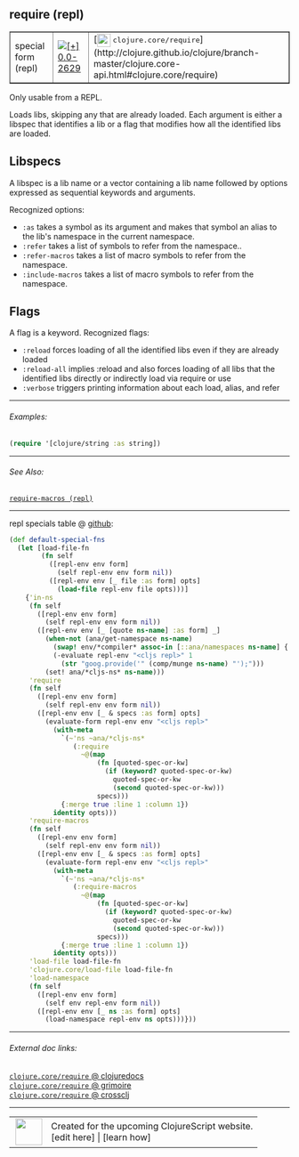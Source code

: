 ## require (repl)



 <table border="1">
<tr>
<td>special form (repl)</td>
<td><a href="https://github.com/cljsinfo/cljs-api-docs/tree/0.0-2629"><img valign="middle" alt="[+] 0.0-2629" title="Added in 0.0-2629" src="https://img.shields.io/badge/+-0.0--2629-lightgrey.svg"></a> </td>
<td>
[<img height="24px" valign="middle" src="http://i.imgur.com/1GjPKvB.png"> <samp>clojure.core/require</samp>](http://clojure.github.io/clojure/branch-master/clojure.core-api.html#clojure.core/require)
</td>
</tr>
</table>



Only usable from a REPL.

Loads libs, skipping any that are already loaded. Each argument is
either a libspec that identifies a lib or a flag that modifies how all the identified
libs are loaded.

## Libspecs

A libspec is a lib name or a vector containing a lib name followed by
options expressed as sequential keywords and arguments.

Recognized options:

- `:as` takes a symbol as its argument and makes that symbol an alias to the
  lib's namespace in the current namespace.
- `:refer` takes a list of symbols to refer from the namespace..
- `:refer-macros` takes a list of macro symbols to refer from the namespace.
- `:include-macros` takes a list of macro symbols to refer from the namespace.

## Flags

A flag is a keyword. Recognized flags:

- `:reload` forces loading of all the identified libs even if they are
  already loaded
- `:reload-all` implies :reload and also forces loading of all libs that the
  identified libs directly or indirectly load via require or use
- `:verbose` triggers printing information about each load, alias, and refer

---

###### Examples:

```clj
(require '[clojure/string :as string])
```

---

###### See Also:

[`require-macros (repl)`](specialrepl_require-macros.md)<br>

---




repl specials table @ [github](https://github.com/clojure/clojurescript/blob/r2657/src/clj/cljs/repl.clj#L190-L248):

```clj
(def default-special-fns
  (let [load-file-fn
        (fn self
          ([repl-env env form]
            (self repl-env env form nil))
          ([repl-env env [_ file :as form] opts]
            (load-file repl-env file opts)))]
    {'in-ns
     (fn self
       ([repl-env env form]
         (self repl-env env form nil))
       ([repl-env env [_ [quote ns-name] :as form] _]
         (when-not (ana/get-namespace ns-name)
           (swap! env/*compiler* assoc-in [::ana/namespaces ns-name] {:name ns-name})
           (-evaluate repl-env "<cljs repl>" 1
             (str "goog.provide('" (comp/munge ns-name) "');")))
         (set! ana/*cljs-ns* ns-name)))
     'require
     (fn self
       ([repl-env env form]
         (self repl-env env form nil))
       ([repl-env env [_ & specs :as form] opts]
         (evaluate-form repl-env env "<cljs repl>"
           (with-meta
             `(~'ns ~ana/*cljs-ns*
                (:require
                  ~@(map
                      (fn [quoted-spec-or-kw]
                        (if (keyword? quoted-spec-or-kw)
                          quoted-spec-or-kw
                          (second quoted-spec-or-kw)))
                      specs)))
             {:merge true :line 1 :column 1})
           identity opts)))
     'require-macros
     (fn self
       ([repl-env env form]
         (self repl-env env form nil))
       ([repl-env env [_ & specs :as form] opts]
         (evaluate-form repl-env env "<cljs repl>"
           (with-meta
             `(~'ns ~ana/*cljs-ns*
                (:require-macros
                  ~@(map
                      (fn [quoted-spec-or-kw]
                        (if (keyword? quoted-spec-or-kw)
                          quoted-spec-or-kw
                          (second quoted-spec-or-kw)))
                      specs)))
             {:merge true :line 1 :column 1})
           identity opts)))
     'load-file load-file-fn
     'clojure.core/load-file load-file-fn
     'load-namespace
     (fn self
       ([repl-env env form]
         (self env repl-env form nil))
       ([repl-env env [_ ns :as form] opts]
         (load-namespace repl-env ns opts)))}))
```

<!--
Repo - tag - source tree - lines:

 <pre>
clojurescript @ r2657
└── src
    └── clj
        └── cljs
            └── <ins>[repl.clj:190-248](https://github.com/clojure/clojurescript/blob/r2657/src/clj/cljs/repl.clj#L190-L248)</ins>
</pre>

-->

---



###### External doc links:

[`clojure.core/require` @ clojuredocs](http://clojuredocs.org/clojure.core/require)<br>
[`clojure.core/require` @ grimoire](http://conj.io/store/v1/org.clojure/clojure/1.7.0-beta3/clj/clojure.core/require/)<br>
[`clojure.core/require` @ crossclj](http://crossclj.info/fun/clojure.core/require.html)<br>

---

 <table>
<tr><td>
<img valign="middle" align="right" width="48px" src="http://i.imgur.com/Hi20huC.png">
</td><td>
Created for the upcoming ClojureScript website.<br>
[edit here] | [learn how]
</td></tr></table>

[edit here]:https://github.com/cljsinfo/cljs-api-docs/blob/master/cljsdoc/specialrepl_require.cljsdoc
[learn how]:https://github.com/cljsinfo/cljs-api-docs/wiki/cljsdoc-files

<!--

This information was too distracting to show to readers, but I'll leave it
commented here since it is helpful to:

- pretty-print the data used to generate this document
- and show how to retrieve that data



The API data for this symbol:

```clj
{:description "Only usable from a REPL.\n\nLoads libs, skipping any that are already loaded. Each argument is\neither a libspec that identifies a lib or a flag that modifies how all the identified\nlibs are loaded.\n\n## Libspecs\n\nA libspec is a lib name or a vector containing a lib name followed by\noptions expressed as sequential keywords and arguments.\n\nRecognized options:\n\n- `:as` takes a symbol as its argument and makes that symbol an alias to the\n  lib's namespace in the current namespace.\n- `:refer` takes a list of symbols to refer from the namespace..\n- `:refer-macros` takes a list of macro symbols to refer from the namespace.\n- `:include-macros` takes a list of macro symbols to refer from the namespace.\n\n## Flags\n\nA flag is a keyword. Recognized flags:\n\n- `:reload` forces loading of all the identified libs even if they are\n  already loaded\n- `:reload-all` implies :reload and also forces loading of all libs that the\n  identified libs directly or indirectly load via require or use\n- `:verbose` triggers printing information about each load, alias, and refer",
 :ns "specialrepl",
 :name "require",
 :history [["+" "0.0-2629"]],
 :type "special form (repl)",
 :related ["specialrepl/require-macros"],
 :full-name-encode "specialrepl_require",
 :source {:code "(def default-special-fns\n  (let [load-file-fn\n        (fn self\n          ([repl-env env form]\n            (self repl-env env form nil))\n          ([repl-env env [_ file :as form] opts]\n            (load-file repl-env file opts)))]\n    {'in-ns\n     (fn self\n       ([repl-env env form]\n         (self repl-env env form nil))\n       ([repl-env env [_ [quote ns-name] :as form] _]\n         (when-not (ana/get-namespace ns-name)\n           (swap! env/*compiler* assoc-in [::ana/namespaces ns-name] {:name ns-name})\n           (-evaluate repl-env \"<cljs repl>\" 1\n             (str \"goog.provide('\" (comp/munge ns-name) \"');\")))\n         (set! ana/*cljs-ns* ns-name)))\n     'require\n     (fn self\n       ([repl-env env form]\n         (self repl-env env form nil))\n       ([repl-env env [_ & specs :as form] opts]\n         (evaluate-form repl-env env \"<cljs repl>\"\n           (with-meta\n             `(~'ns ~ana/*cljs-ns*\n                (:require\n                  ~@(map\n                      (fn [quoted-spec-or-kw]\n                        (if (keyword? quoted-spec-or-kw)\n                          quoted-spec-or-kw\n                          (second quoted-spec-or-kw)))\n                      specs)))\n             {:merge true :line 1 :column 1})\n           identity opts)))\n     'require-macros\n     (fn self\n       ([repl-env env form]\n         (self repl-env env form nil))\n       ([repl-env env [_ & specs :as form] opts]\n         (evaluate-form repl-env env \"<cljs repl>\"\n           (with-meta\n             `(~'ns ~ana/*cljs-ns*\n                (:require-macros\n                  ~@(map\n                      (fn [quoted-spec-or-kw]\n                        (if (keyword? quoted-spec-or-kw)\n                          quoted-spec-or-kw\n                          (second quoted-spec-or-kw)))\n                      specs)))\n             {:merge true :line 1 :column 1})\n           identity opts)))\n     'load-file load-file-fn\n     'clojure.core/load-file load-file-fn\n     'load-namespace\n     (fn self\n       ([repl-env env form]\n         (self env repl-env form nil))\n       ([repl-env env [_ ns :as form] opts]\n         (load-namespace repl-env ns opts)))}))",
          :title "repl specials table",
          :repo "clojurescript",
          :tag "r2657",
          :filename "src/clj/cljs/repl.clj",
          :lines [190 248]},
 :examples [{:id "ab0355",
             :content "```clj\n(require '[clojure/string :as string])\n```"}],
 :full-name "specialrepl/require",
 :clj-symbol "clojure.core/require"}

```

Retrieve the API data for this symbol:

```clj
;; from Clojure REPL
(require '[clojure.edn :as edn])
(-> (slurp "https://raw.githubusercontent.com/cljsinfo/cljs-api-docs/catalog/cljs-api.edn")
    (edn/read-string)
    (get-in [:symbols "specialrepl/require"]))
```

-->
